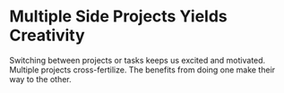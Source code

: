 # Multiple Side Projects Yields Creativity

Switching between projects or tasks keeps us excited and motivated. Multiple projects cross-fertilize. The benefits from doing one make their way to the other.
